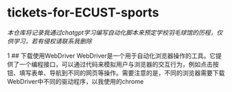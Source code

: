 # tickets-for-ECUST-sports

_本仓库将记录我通过chatgpt学习编写自动化脚本来预定学校羽毛球馆的历程，仅供学习，若有侵权请联系我删除_

1 ## 下载使用WebDriver
WebDriver是一个用于自动化浏览器操作的工具。它提供了一个编程接口，可以通过代码来模拟用户与浏览器的交互行为，例如点击按钮、填写表单、导航到不同的网页等操作。需要注意的是，不同的浏览器需要下载WebDriver中不同的驱动程序，以我使用的chrome
